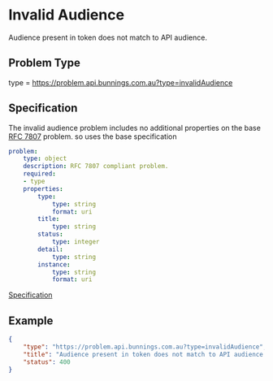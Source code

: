 # Invalid Audience 

Audience present in token does not match to API audience.

## Problem Type

type = https://problem.api.bunnings.com.au?type=invalidAudience

## Specification

The invalid audience problem includes no additional properties on the base [RFC 7807](https://tools.ietf.org/html/rfc7807) problem.
so uses the base specification

```yaml
problem:
    type: object
    description: RFC 7807 compliant problem.
    required:
    - type
    properties:
        type:
            type: string
            format: uri
        title:
            type: string
        status:
            type: integer
        detail:
            type: string
        instance:
            type: string
            format: uri
```
[Specification](./problem.yaml)

## Example

```json
{
    "type": "https://problem.api.bunnings.com.au?type=invalidAudience",
    "title": "Audience present in token does not match to API audience.",
    "status": 400
}
```